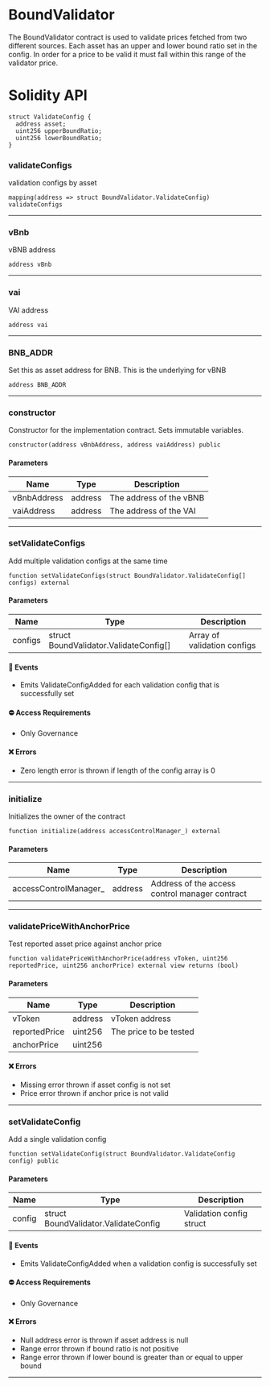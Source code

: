 # BoundValidator

The BoundValidator contract is used to validate prices fetched from two different sources.
Each asset has an upper and lower bound ratio set in the config. In order for a price to be valid
it must fall within this range of the validator price.

# Solidity API

```solidity
struct ValidateConfig {
  address asset;
  uint256 upperBoundRatio;
  uint256 lowerBoundRatio;
}
```

### validateConfigs

validation configs by asset

```solidity
mapping(address => struct BoundValidator.ValidateConfig) validateConfigs
```

---

### vBnb

vBNB address

```solidity
address vBnb
```

---

### vai

VAI address

```solidity
address vai
```

---

### BNB\_ADDR

Set this as asset address for BNB. This is the underlying for vBNB

```solidity
address BNB_ADDR
```

---

### constructor

Constructor for the implementation contract. Sets immutable variables.

```solidity
constructor(address vBnbAddress, address vaiAddress) public
```

#### Parameters

| Name        | Type    | Description             |
| ----------- | ------- | ----------------------- |
| vBnbAddress | address | The address of the vBNB |
| vaiAddress  | address | The address of the VAI  |

---

### setValidateConfigs

Add multiple validation configs at the same time

```solidity
function setValidateConfigs(struct BoundValidator.ValidateConfig[] configs) external
```

#### Parameters

| Name    | Type                                   | Description                 |
| ------- | -------------------------------------- | --------------------------- |
| configs | struct BoundValidator.ValidateConfig\[] | Array of validation configs |

#### 📅 Events

* Emits ValidateConfigAdded for each validation config that is successfully set

#### ⛔️ Access Requirements

* Only Governance

#### ❌ Errors

* Zero length error is thrown if length of the config array is 0

---

### initialize

Initializes the owner of the contract

```solidity
function initialize(address accessControlManager_) external
```

#### Parameters

| Name                   | Type    | Description                                    |
| ---------------------- | ------- | ---------------------------------------------- |
| accessControlManager\_ | address | Address of the access control manager contract |

---

### validatePriceWithAnchorPrice

Test reported asset price against anchor price

```solidity
function validatePriceWithAnchorPrice(address vToken, uint256 reportedPrice, uint256 anchorPrice) external view returns (bool)
```

#### Parameters

| Name          | Type    | Description            |
| ------------- | ------- | ---------------------- |
| vToken        | address | vToken address         |
| reportedPrice | uint256 | The price to be tested |
| anchorPrice   | uint256 |                        |

#### ❌ Errors

* Missing error thrown if asset config is not set
* Price error thrown if anchor price is not valid

---

### setValidateConfig

Add a single validation config

```solidity
function setValidateConfig(struct BoundValidator.ValidateConfig config) public
```

#### Parameters

| Name   | Type                                 | Description              |
| ------ | ------------------------------------ | ------------------------ |
| config | struct BoundValidator.ValidateConfig | Validation config struct |

#### 📅 Events

* Emits ValidateConfigAdded when a validation config is successfully set

#### ⛔️ Access Requirements

* Only Governance

#### ❌ Errors

* Null address error is thrown if asset address is null
* Range error thrown if bound ratio is not positive
* Range error thrown if lower bound is greater than or equal to upper bound

---
